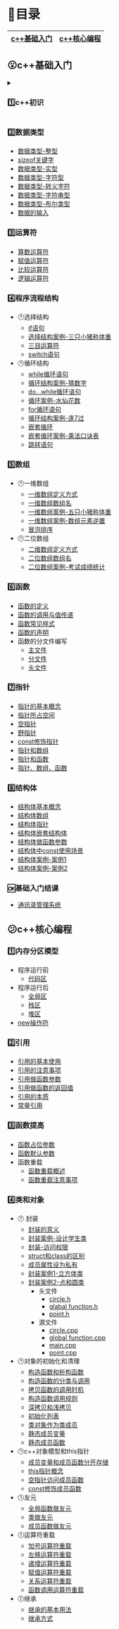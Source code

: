 # :page_with_curl:目录
| [c++基础入门](#open_mouthc基础入门) | [c++核心编程](#confusedc核心编程) |
| ----------------------------------- | --------------------------------- |
## :open_mouth:c++基础入门
<details>
<summary>

### 1️⃣c++初识</summary>

* [第一个c++程序](c++基础入门/1.%20c++初识/01%20第一个c++程序/01.cpp)
* [程序的注释](c++基础入门/1.%20c++初识/02%20程序的注释/02.cpp)
* [变量](c++基础入门/1.%20c++初识/03%20变量/03.cpp)
* [常量与变量的区别](c++基础入门/1.%20c++初识/04%20常量与变量的区别/04.cpp)
* [标识符命名规则](c++基础入门/1.%20c++初识/05%20标识符命名规则/05.cpp)

</details>

### 2️⃣数据类型
* [数据类型-整型](c++基础入门/2.%20数据类型/06%20数据类型-整型/06.cpp)
* [sizeof关键字](c++基础入门/2.%20数据类型/07%20sizeof%20关键字/07.cpp)
* [数据类型-实型](c++基础入门/2.%20数据类型/08%20数据类型-实型/08.cpp)
* [数据类型-字符型](c++基础入门/2.%20数据类型/09%20数据类型-字符型/09.cpp)
* [数据类型-转义字符](c++基础入门/2.%20数据类型/10%20数据类型-转义字符/10.cpp)
* [数据类型-字符串型](c++基础入门/2.%20数据类型/11%20数据类型-字符串型/11.cpp)
* [数据类型-布尔类型](c++基础入门/2.%20数据类型/12%20数据类型-布尔类型/12.cpp)
* [数据的输入](c++基础入门/2.%20数据类型/13%20数据的输入/13.cpp)
### 3️⃣运算符
* [算数运算符](c++基础入门/3.%20运算符/14%20算数运算符/14.cpp)
* [赋值运算符](c++基础入门/3.%20运算符/15%20赋值运算符/15.cpp)
* [比较运算符](c++基础入门/3.%20运算符/16%20比较运算符/16.cpp)
* [逻辑运算符](c++基础入门/3.%20运算符/17%20逻辑运算符/17.cpp)
### 4️⃣程序流程结构 
* 🕐选择结构
  * [if语句](c++基础入门/4.%20程序流程结构/4.1%20选择结构/18%20if语句/18.cpp)
  * [选择结构案例-三只小猪称体重](c++基础入门/4.%20程序流程结构/4.1%20选择结构/19%20选择结构案例-三只小猪称体重/19.cpp)
  * [三目运算符](c++基础入门/4.%20程序流程结构/4.1%20选择结构/20%20三目运算符/20.cpp)
  * [switch语句](c++基础入门/4.%20程序流程结构/4.1%20选择结构/21%20switch语句/21.cpp)
* 🕑循环结构
  * [while循环语句](c++基础入门/4.%20程序流程结构/4.1%20选择结构/21%20switch语句/21.cpp)
  * [循环结构案例-猜数字](c++基础入门/4.%20程序流程结构/4.2%20循环结构/23%20循环结构案例-猜数字/23.cpp)
  * [do...while循环语句](c++基础入门/4.%20程序流程结构/4.2%20循环结构/24%20do....while循环语句/24.cpp)
  * [循环案例-水仙花数](c++基础入门/4.%20程序流程结构/4.2%20循环结构/25%20循环结构案例-水仙花数/25.cpp)
  * [for循环语句](c++基础入门/4.%20程序流程结构/4.2%20循环结构/26%20for循环语句/26.cpp)
  * [循环结构案例-逢7过](c++基础入门/4.%20程序流程结构/4.2%20循环结构/27%20循环结构案例-逢7过/27.cpp)
  * [嵌套循环](c++基础入门/4.%20程序流程结构/4.2%20循环结构/28%20嵌套循环/28.cpp)
  * [嵌套循环案例-乘法口诀表](c++基础入门/4.%20程序流程结构/4.2%20循环结构/29%20嵌套循环案例-乘法口诀表/29.cpp)
  * [跳转语句](c++基础入门/4.%20程序流程结构/4.2%20循环结构/30%20跳转语句/30.cpp)
### 5️⃣数组
* 🕐一维数组
  * [一维数组定义方式](c++基础入门/5.%20数组/5.1%20%20一维数组/31%20一维数组定义方式/31.cpp)
  * [一维数组数组名](c++基础入门/5.%20数组/5.1%20%20一维数组/32%20一维数组数组名/32.cpp)
  * [一维数组案例-五只小猪称体重](c++基础入门/5.%20数组/5.1%20%20一维数组/33%20一维数组案例-五只小猪称体重/33.cpp)
  * [一维数组案例-数组元素逆置](c++基础入门/5.%20数组/5.1%20%20一维数组/34%20一维数组案例-数组元素逆置/34.cpp)
  * [冒泡排序](c++基础入门/5.%20数组/5.1%20%20一维数组/35%20冒泡排序/35.cpp)
* 🕑二位数组
  * [二维数组定义方式](c++基础入门/5.%20数组/5.2%20%20二维数组/36%20%20二维数组定义方式/36.cpp)
  * [二位数组数组名](c++基础入门/5.%20数组/5.2%20%20二维数组/37%20二位数组数组名/37.cpp)
  * [二位数组案例-考试成绩统计](c++基础入门/5.%20数组/5.2%20%20二维数组/38%20二位数组案例-考试成绩统计/38.cpp)
### 6️⃣函数
  * [函数的定义](c++基础入门/6.%20函数/39%20函数的定义/39.cpp)
  * [函数的调用与值传递](c++基础入门/6.%20函数/40%20函数的调用与值传递/40.cpp)
  * [函数常见样式](c++基础入门/6.%20函数/41%20函数常见样式/41.cpp)
  * [函数的声明](c++基础入门/6.%20函数/42%20函数的声明/42.cpp)
  * 函数的分文件编写
    * [主文件](c++基础入门/6.%20函数/43%20函数的分文件编写/43.cpp)
    * [分文件](c++基础入门/6.%20函数/43%20函数的分文件编写/sum.cpp)
    * [头文件](c++基础入门/6.%20函数/43%20函数的分文件编写/sum.h)
### 7️⃣指针
* [指针的基本概念](c++基础入门/7.%20指针/44%20指针的基本概念/44.cpp)
* [指针所占空间](c++基础入门/7.%20指针/45%20指针所占内存空间/45.cpp)
* [空指针](c++基础入门/7.%20指针/46%20空指针/46.cpp)
* [野指针](c++基础入门/7.%20指针/47%20野指针/47.cpp)
* [const修饰指针](c++基础入门/7.%20指针/48%20const修饰指针/48.cpp)
* [指针和数组](c++基础入门/7.%20指针/49%20指针和数组/49.cpp)
* [指针和函数](c++基础入门/7.%20指针/50%20指针和函数/50.cpp)
* [指针、数组、函数](c++基础入门/7.%20指针/51%20指针、数组、函数/51.cpp)
### 8️⃣结构体
* [结构体基本概念](c++基础入门/8.%20结构体/52%20结构体基本概念/52.cpp)
* [结构体数组](c++基础入门/8.%20结构体/53%20结构体数组/53.cpp)
* [结构体指针](c++基础入门/8.%20结构体/54%20结构体指针/54.cpp)
* [结构体嵌套结构体](c++基础入门/8.%20结构体/55%20结构体嵌套结构体/55.cpp)
* [结构体做函数参数](c++基础入门/8.%20结构体/56%20结构体做函数参数/56.cpp)
* [结构体中const使用场景](c++基础入门/8.%20结构体/57%20结构体中const使用场景/57.cpp)
* [结构体案例-案例1](c++基础入门/8.%20结构体/58%20结构体案例-案例1/58.cpp)
* [结构体案例-案例2](c++基础入门/8.%20结构体/59%20结构体案例-案例2/59.cpp)
### 	🆗基础入门结课
* [通讯录管理系统](c++基础入门/通讯录管理系统/60.cpp)
## :confused:c++核心编程
### 1️⃣内存分区模型
* 程序运行前
  * [代码区](c++核心编程/1.%20内存分区模型/1.1%20程序运行前/01.cpp)
* 程序运行后
  * [全局区](c++核心编程/1.%20内存分区模型/1.2%20程序运行后/02%20全局区/02.cpp)
  * [栈区](c++核心编程/1.%20内存分区模型/1.2%20程序运行后/03%20栈区/03)
  * [堆区](c++核心编程/1.%20内存分区模型/1.2%20程序运行后/04%20堆区/04.cpp)
* [new操作符](c++核心编程/1.%20内存分区模型/1.3%20new操作符/05.cpp)
### 2️⃣引用
* [引用的基本使用](c++核心编程/2.%20引用/06%20引用的基本使用/06.cpp)
* [引用的注意事项](c++核心编程/2.%20引用/07%20引用的注意事项/07.cpp)
* [引用做函数参数](c++核心编程/2.%20引用/08%20引用做函数参数/08.cpp)
* [引用做函数的返回值](c++核心编程/2.%20引用/09%20引用做函数的返回值/09.cpp)
* [引用的本质](c++核心编程/2.%20引用/10%20引用的本质/10.cpp)
* [常量引用](c++核心编程/2.%20引用/11%20常量引用/11.cpp)
### 3️⃣函数提高
* [函数占位参数](c++核心编程/3.%20函数提高/3.1%20函数占位参数/13.cpp)
* [函数默认参数](c++核心编程/3.%20函数提高/3.2%20函数默认参数/12.cpp)
* 函数重载
  * [函数重载概述](c++核心编程/3.%20函数提高/3.3%20函数重载/13%20函数重载概述/13.cpp)
  * [函数重载注意事项](c++核心编程/3.%20函数提高/3.3%20函数重载/14%20函数重载注意事项/14.cpp)
### 4️⃣类和对象
* 🕐 封装
  * [封装的意义](c++核心编程/4.%20类和对象/4.1%20封装/15%20封装的意义/15.cpp)
  * [封装案例-设计学生类](c++核心编程/4.%20类和对象/4.1%20封装/16%20封装案例-设计学生类/16.cpp)
  * [封装-访问权限](c++核心编程/4.%20类和对象/4.1%20封装/17%20封装-访问权限/17.cpp)
  * [struct和class的区别](c++核心编程/4.%20类和对象/4.1%20封装/18%20struct和class的区别/18.cpp)
  * [成员属性设为私有](c++核心编程/4.%20类和对象/4.1%20封装/19%20成员属性设为私有/19.cpp)
  * [封装案例1-立方体类](c++核心编程/4.%20类和对象/4.1%20封装/20%20封装案例1-立方体类/20.cpp)
  * [封装案例2-点和圆类](c++核心编程/4.%20类和对象/4.1%20封装/21%20封装案例2-点和圆类/21.cpp)
    * 头文件
      * [circle.h](c++核心编程/4.%20类和对象/4.1%20封装/21%20封装案例2-点和圆类/头文件/circle.h)
      * [glabal function.h](c++核心编程/4.%20类和对象/4.1%20封装/21%20封装案例2-点和圆类/头文件/global%20function.h)
      * [point.h](c++核心编程/4.%20类和对象/4.1%20封装/21%20封装案例2-点和圆类/头文件/point.h)
    * 源文件
      * [circle.cpp](c++基础入门/4.%20程序流程结构/4.2%20循环结构/22%20while循环语句/22.cpp)
      * [global function.cpp](c++核心编程/4.%20类和对象/4.1%20封装/21%20封装案例2-点和圆类/源文件/global%20function.cpp)
      * [main.cpp](c++核心编程/4.%20类和对象/4.1%20封装/21%20封装案例2-点和圆类/源文件/main.cpp)
      * [point.cpp](c++核心编程/4.%20类和对象/4.1%20封装/21%20封装案例2-点和圆类/源文件/point.cpp)
* 🕑对象的初始化和清理
  * [构造函数和析构函数](c++核心编程/4.%20类和对象/4.2%20对象的初始化和清理/22%20构造函数和析构函数/22.cpp)
  * [构造函数的分类与调用](c++核心编程/4.%20类和对象/4.2%20对象的初始化和清理/23%20构造函数的分类与调用/23.cpp)
  * [拷贝函数的调用时机](c++核心编程/4.%20类和对象/4.2%20对象的初始化和清理/24%20拷贝构造的调用时机/24.cpp)
  * [构造函数调用规则](c++核心编程/4.%20类和对象/4.2%20对象的初始化和清理/25%20构造函数调用规则/25.cpp)
  * [深拷贝和浅拷贝](c++核心编程/4.%20类和对象/4.2%20对象的初始化和清理/26%20深拷贝和浅拷贝/26.cpp)
  * [初始化列表](c++核心编程/4.%20类和对象/4.2%20对象的初始化和清理/27%20初始化列表/27.cpp)
  * [类对象作为类成员](c++核心编程/4.%20类和对象/4.2%20对象的初始化和清理/28%20类对象作为类成员/28.cpp)
  * [静态成员变量](c++核心编程/4.%20类和对象/4.2%20对象的初始化和清理/29%20静态成员变量/29.cpp)
  * [静态成员函数](c++核心编程/4.%20类和对象/4.2%20对象的初始化和清理/30%20静态成员函数/30.cpp)
* 🕒c++对象模型和this指针
  * [成员变量和成员函数分开存储](c++核心编程/4.%20类和对象/4.3%20c++对象模型和this指针/31%20成员变量和成员函数分开储存/31.cpp)
  * [this指针概念](c++核心编程/4.%20类和对象/4.3%20c++对象模型和this指针/32%20this指针概念/32.cpp)
  * [空指针访问成员函数](c++核心编程/4.%20类和对象/4.3%20c++对象模型和this指针/33%20空指针访问成员函数/33.cpp)
  * [const修饰成员函数](c++核心编程/4.%20类和对象/4.3%20c++对象模型和this指针/34%20const修饰成员函数/34.cpp)
* 🕓友元
  * [全局函数做友元](c++核心编程/4.%20类和对象/4.4%20友元/35%20全局函数做友元/35.cpp)
  * [类做友元](c++核心编程/4.%20类和对象/4.4%20友元/36%20类做友元/36.cpp)
  * [成员函数做友元](c++核心编程/4.%20类和对象/4.4%20友元/37%20成员函数做友元/37.cpp)
* 🕔运算符重载
  * [加号运算符重载](c++核心编程/4.%20类和对象/4.5%20运算符重载/38%20加号运算符重载/38.cpp)
  * [左移运算符重载](c++核心编程/4.%20类和对象/4.5%20运算符重载/39%20左移运算符重载/39.cpp)
  * [递增运算符重载](c++核心编程/4.%20类和对象/4.5%20运算符重载/40%20递增运算符重载/40.cpp)
  * [赋值运算符重载](c++核心编程/4.%20类和对象/4.5%20运算符重载/41%20赋值运算符重载/41.cpp)
  * [关系运算符重载](c++核心编程/4.%20类和对象/4.5%20运算符重载/42%20关系运算符重载/42.cpp)
  * [函数调用运算符重载](c++核心编程/4.%20类和对象/4.5%20运算符重载/43%20函数调用运算符重载/43.cpp)
* :clock6:继承
  * [继承的基本用法](c++核心编程/4.%20类和对象/4.6%20继承/44%20继承的基本用法/44.cpp)
  * [继承方式](c++核心编程/4.%20类和对象/4.6%20继承/45%20继承方式/45.cpp)